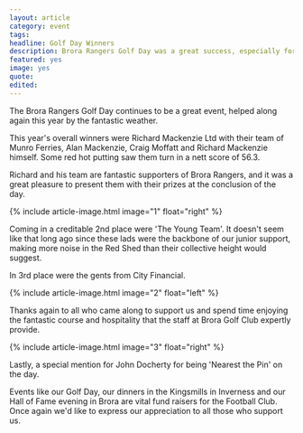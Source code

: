 ```yaml
---
layout: article
category: event
tags:
headline: Golf Day Winners
description: Brora Rangers Golf Day was a great success, especially for our winners.
featured: yes
image: yes
quote:
edited:
---
```

The Brora Rangers Golf Day continues to be a great event, helped along again this year by the fantastic weather.

This year's overall winners were Richard Mackenzie Ltd with their team of Munro Ferries, Alan Mackenzie, Craig Moffatt and Richard Mackenzie himself. Some red hot putting saw them turn in a nett score of 56.3.

Richard and his team are fantastic supporters of Brora Rangers, and it was a great pleasure to present them with their prizes at the conclusion of the day.

{% include article-image.html image="1" float="right" %}

Coming in a creditable 2nd place were 'The Young Team'. It doesn't seem like that long ago since these lads were the backbone of our junior support, making more noise in the Red Shed than their collective height would suggest.

In 3rd place were the gents from City Financial.

{% include article-image.html image="2" float="left" %}

Thanks again to all who came along to support us and spend time enjoying the fantastic course and hospitality that the staff at Brora Golf Club expertly provide.

{% include article-image.html image="3" float="right" %}

Lastly, a special mention for John Docherty for being 'Nearest the Pin' on the day.

Events like our Golf Day, our dinners in the Kingsmills in Inverness and our Hall of Fame evening in Brora are vital fund raisers for the Football Club. Once again we'd like to express our appreciation to all those who support us.

